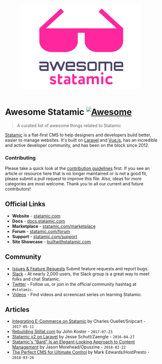 <div align="center">
  <img width="400" src="statamic-awesome.svg" alt="Awesome Statamic">
  <br><br>
</div>

# Awesome Statamic [![Awesome](https://cdn.rawgit.com/sindresorhus/awesome/d7305f38d29fed78fa85652e3a63e154dd8e8829/media/badge.svg)](https://github.com/sindresorhus/awesome)

> A curated list of awesome things related to Statamic

[Statamic](https://statamic.com) is a flat-first CMS to help designers and developers build better, easier to manage websites. It's built on [Laravel](https://laravel.com) and [Vue.js](https://vuejs.org/), has an incredible and active developer community, and has been on the block since 2012.

### Contributing

Please take a quick look at the [contribution guidelines](CONTRIBUTING.md) first. If you see an article or resource here that is no longer maintained or is not a good fit, please submit a pull request to improve this file. Also, ideas for more categories are most welcome. Thank you to all our current and future contributors!

## Official Links

- **Website** - [statamic.com](https://statamic.com)
- **Docs** - [docs.statamic.com](https://docs.statamic.com)
- **Marketplace** - [statamic.com/marketplace](https://statamic.com/marketplace)
- **Forum** - [statamic.com/forum](https://statamic.com/forum)
- **Support** - [statamic.com/support](https://statamic.com/support)
- **Site Showcase** - [builtwithstatamic.com](https://builtwithstatamic.com)

## Community

- [Issues & Feature Requests](https://github.com/statamic/v2-hub) Submit feature requests and report bugs.
- [Slack](http://slack.statamic.com) - At nearly 2,000 users, the Slack group is a great way to meet folks and chat Statamic.
- [Twitter](https://twitter.com/statamic) - Follow us, or join in the official community hashtag at `#statamic`.
- [Videos](https://youtube.com/statamic) - Find videos and screencast series on learning Statamic.

## Articles

- [Integrating E-Commerce on Statamic](https://snipcart.com/blog/integrating-e-commerce-on-statamic-flat-file-cms) by Charles Ouellet/Snipcart - `2017-05-11`
- [Rebuilding Stillat.com](https://stillat.com/blog/2017/07/23/rebuilding-stillat) by John Koster - `2017-07-23`
- [Statamic v2 on Laravel](https://zaengle.com/blog/statamic-v2-on-laravel) by Jesse Schutt/Zaengle - `2016-04-27`
- [Statamic's "Bard" Is an Elegant-Looking Approach to Content Management](https://opuszine.us/posts/statamic-bard-elegant-looking-approach-content-management) by Jason Morehead/Opuszine - `2018-02-22`
- [The Perfect CMS for Ultimate Control](https://hostpresto.com/blog/statamic-the-perfect-cms-for-ultimate-control/) by Mark Edwards/HostPresto - `2018-03-26`
